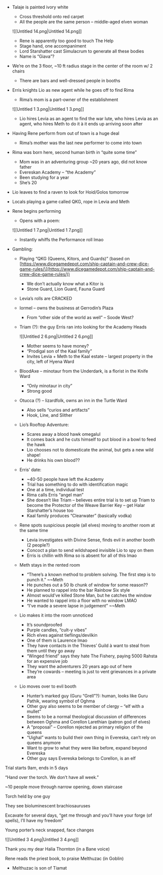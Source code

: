 - Talaje is painted ivory white
    
    - Cross threshold onto red carpet
    - All the people are the same person – middle-aged elven woman
    
    ![[Untitled 14.png|Untitled 14.png]]
    
    - Rene is apparently too good to touch The Help
    - Stage hand, one accompaniment
    - Lord Starshatter cast Simulacrum to generate all these bodies
    - Name is “Giava”?
- We’re on the 3 floor, ~10 ft radius stage in the center of the room w/ 2 chairs
    - There are bars and well-dressed people in booths
- Erris knights Lio as new agent while he goes off to find Rima
    
    - Rima’s mom is a part-owner of the establishment
    
    ![[Untitled 1 3.png|Untitled 1 3.png]]
    
    - Lio hires Levia as an agent to find the war lute, who hires Levia as an agent, who hires Meth to do it à it ends up arriving soon after
- Having Rene perform from out of town is a huge deal
    - Rima’s mother was the last new performer to come into town
- Rima was born here, second human birth in “quite some time”
    - Mom was in an adventuring group ~20 years ago, did not know father
    - Evereskan Academy – “the Academy”
    - Been studying for a year
    - She’s 20
- Lio leaves to find a raven to look for Hoid/Golos tomorrow
- Locals playing a game called QKG, rope in Levia and Meth
- Rene begins performing
    
    - Opens with a poem:
    
      
    
    ![[Untitled 1 7.png|Untitled 1 7.png]]
    
    - Instantly whiffs the Performance roll lmao
- Gambling:
    - Playing “QKG (Queens, Kitors, and Guards)” (based on [https://www.dicegamedepot.com/ship-captain-and-crew-dice-game-rules/\](https://www.dicegamedepot.com/ship-captain-and-crew-dice-game-rules/))
        - We don’t actually know what a Kitor is
        - Stone Guard, Lion Guard, Fauna Guard
    - Levia’s rolls are CRACKED
    - Iormel – owns the business at Gerrodin’s Plaza
        - From “other side of the world as well” – Soode West?
    - Triam (?): the guy Erris ran into looking for the Academy Heads
        
        ![[Untitled 2 6.png|Untitled 2 6.png]]
        
        - Mother seems to have money?
        - “Prodigal son of the Kaal family”
        - Invites Levia + Meth to the Kaal estate – largest property in the city, left of Hyena Ward
    - BloodAxe – minotaur from the Underdark, is a florist in the Knife Ward
        - “Only minotaur in city”
        - Strong good
    - Otucca (?) – lizardfolk, owns an inn in the Turtle Ward
        - Also sells “curios and artifacts”
        - Hook, Line, and Slither
    - Lio’s Rooftop Adventure:
        - Scares away a blood hawk omegalul
        - It comes back and he cuts himself to put blood in a bowl to feed the hawk
        - Lio chooses not to domesticate the animal, but gets a new wild shape!
        - He drinks his own blood??
    - Erris’ date:
        - ~40-50 people have left the Academy
        - Trial has something to do with identification magic
        - One at a time, individual test
        - Rima calls Erris “angel man”
        - She doesn’t like Triam – believes entire trial is to set up Triam to become the Protector of the Weave Barrier Key – get Halar Starshatter’s house too
        - Kaal family produces “Clearwater” (basically vodka)
    - Rene spots suspicious people (all elves) moving to another room at the same time
        - Levia investigates with Divine Sense, finds evil in another booth (2 people?)
        - Concoct a plan to send wildshaped invisible Lio to spy on them
        - Erris is chillin with Rima so is absent for all of this lmao
    - Meth stays in the rented room
        - “There’s a known method to problem solving. The first step is to punch it.” ~~Meth
        - He punches out a 50 lb chunk of window for some reason??
        - He planned to rappel into the bar Rainbow Six style
        - Almost would’ve killed Stone Man, but he catches the window
        - He wanted to rappel into a floor with no window LMAO
        - “I’ve made a severe lapse in judgement” ~~Meth
    - Lio makes it into the room unnoticed
        - It’s soundproofed
        - Purple candles, “cult-y vibes”
        - Rich elves against tieflings/devilkin
        - One of them is Laurence lmao
        - They have contacts in the Thieves’ Guild à want to steal from them until they go away
        - “Winged friend” says they hate The Fishery, paying 5000 Rahsta for an expensive job
        - They want the adventurers 20 years ago out of here
        - They’re cowards – meeting is just to vent grievances in a private area
    - Lio moves over to evil booth
        - Hunter’s marked guy (Guru “Grell”?): human, looks like Guru Pathik, wearing symbol of Oghma
        - Other guy also seems to be member of clergy – “elf with a mullet”
        - Seems to be a normal theological discussion of differences between Oghma and Corellon Larethian (patron god of elves)
        - A “proposal” – Corellon rejected as primary religion of the queens
        - “Uighal” wants to build their own thing in Evereska, can’t rely on queens anymore
        - Want to grow to what they were like before, expand beyond Evereska
        - Other guy says Evereska belongs to Corellon, is an elf

Trial starts 9am, ends in 5 days

“Hand over the torch. We don’t have all week.”

~10 people move through narrow opening, down staircase

Torch held by one guy

They see bioluminescent brachiosauruses

Excavate for several days, “get me through and you’ll have your forge (of spells), I’ll have my freedom”

Young porter’s neck snapped, face changes

![[Untitled 3 4.png|Untitled 3 4.png]]

Thank you my dear Halia Thornton (in a Bane voice)

Rene reads the priest book, to praise Melthuzac (in Goblin)

- Melthuzac is son of Tiamat